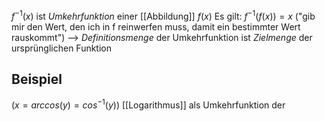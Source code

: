 $f^{-1}(x)$ ist _Umkehrfunktion_ einer [[Abbildung]] $f(x)$
Es gilt: $f^{-1}(f(x)) = x$ 
("gib mir den Wert, den ich in f reinwerfen muss, damit ein bestimmter Wert rauskommt")
--> _Definitionsmenge_ der Umkehrfunktion ist _Zielmenge_ der ursprünglichen Funktion

## Beispiel
($x = arccos(y) = cos^{-1}(y)$)
[[Logarithmus]] als Umkehrfunktion der 

